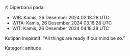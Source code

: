 ⏰ Diperbarui pada:
- WIB: Kamis, 26 Desember 2024 02.18.28 UTC
- WITA: Kamis, 26 Desember 2024 03.18.28 UTC
- WIT: Kamis, 26 Desember 2024 04.18.28 UTC

Kutipan Inspiratif:
"All things are ready if our mind be so."


Kategori: attitude

